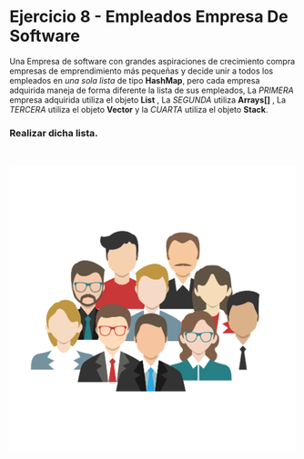 # Ejercicio 8 - Empleados Empresa De Software

Una Empresa de software con grandes aspiraciones de crecimiento compra empresas de
emprendimiento más pequeñas y decide unir a todos los empleados en *una sola lista* de tipo
**HashMap**, pero cada empresa adquirida maneja de forma diferente la lista de sus empleados,
La *PRIMERA* empresa adquirida utiliza el objeto **List** , La *SEGUNDA* utiliza **Arrays[]** , La *TERCERA* utiliza el objeto
**Vector** y la *CUARTA* utiliza el objeto **Stack**.

### Realizar dicha lista.</br>
 </br>
 <p align="center">
    <img src="https://github.com/AleS900/prueba/blob/master/assets/pngwing.com.png" />
 </p>
